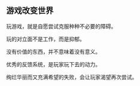## 游戏改变世界

玩游戏，就是自愿尝试克服种种不必要的障碍。

玩的对立面不是工作，而是抑郁。

没有价值的东西，并不意味着没有意义。

优秀的反馈系统，是玩家玩下去的动力。

绚烂华丽而又充满希望的失败，会让玩家渴望再次尝试。

